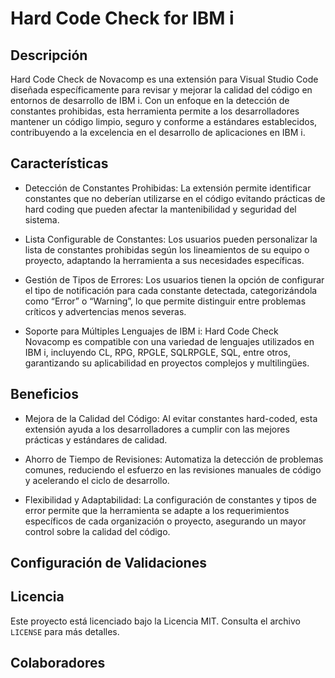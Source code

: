 # Hard Code Check for IBM i

## Descripción
Hard Code Check de Novacomp es una extensión para Visual Studio Code diseñada específicamente para revisar y mejorar la calidad del código en entornos de desarrollo de IBM i. Con un enfoque en la detección de constantes prohibidas, esta herramienta permite a los desarrolladores mantener un código limpio, seguro y conforme a estándares establecidos, contribuyendo a la excelencia en el desarrollo de aplicaciones en IBM i.

## Características
- Detección de Constantes Prohibidas: La extensión permite identificar constantes que no deberían utilizarse en el código evitando prácticas de hard coding que pueden afectar la mantenibilidad y seguridad del sistema.
 
- Lista Configurable de Constantes: Los usuarios pueden personalizar la lista de constantes prohibidas según los lineamientos de su equipo o proyecto, adaptando la herramienta a sus necesidades específicas.
 
- Gestión de Tipos de Errores: Los usuarios tienen la opción de configurar el tipo de notificación para cada constante detectada, categorizándola como “Error” o “Warning”, lo que permite distinguir entre problemas críticos y advertencias menos severas.
 
- Soporte para Múltiples Lenguajes de IBM i: Hard Code Check Novacomp es compatible con una variedad de lenguajes utilizados en IBM i, incluyendo CL, RPG, RPGLE, SQLRPGLE, SQL, entre otros, garantizando su aplicabilidad en proyectos complejos y multilingües.

## Beneficios
- Mejora de la Calidad del Código: Al evitar constantes hard-coded, esta extensión ayuda a los desarrolladores a cumplir con las mejores prácticas y estándares de calidad.
 
- Ahorro de Tiempo de Revisiones: Automatiza la detección de problemas comunes, reduciendo el esfuerzo en las revisiones manuales de código y acelerando el ciclo de desarrollo.

- Flexibilidad y Adaptabilidad: La configuración de constantes y tipos de error permite que la herramienta se adapte a los requerimientos específicos de cada organización o proyecto, asegurando un mayor control sobre la calidad del código.

## Configuración de Validaciones

## Licencia
Este proyecto está licenciado bajo la Licencia MIT. Consulta el archivo `LICENSE` para más detalles.

## Colaboradores
